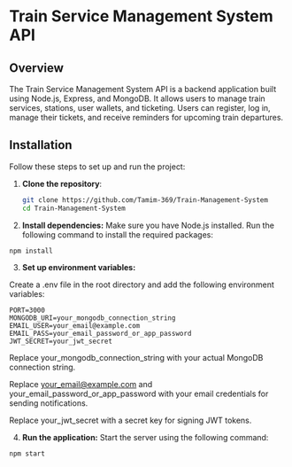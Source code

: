 # Train Service Management System API

## Overview

The Train Service Management System API is a backend application built using Node.js, Express, and MongoDB. It allows users to manage train services, stations, user wallets, and ticketing. Users can register, log in, manage their tickets, and receive reminders for upcoming train departures.

## Installation

Follow these steps to set up and run the project:

1. **Clone the repository**:

   ```bash
   git clone https://github.com/Tamim-369/Train-Management-System
   cd Train-Management-System

   ```

2. **Install dependencies:**
   Make sure you have Node.js installed. Run the following command to install the required packages:

```bash
npm install
```

3. **Set up environment variables:**

Create a .env file in the root directory and add the following environment variables:

```text
PORT=3000
MONGODB_URI=your_mongodb_connection_string
EMAIL_USER=your_email@example.com
EMAIL_PASS=your_email_password_or_app_password
JWT_SECRET=your_jwt_secret
```

Replace your_mongodb_connection_string with your actual MongoDB connection string.

Replace your_email@example.com and your_email_password_or_app_password with your email credentials for sending notifications.

Replace your_jwt_secret with a secret key for signing JWT tokens.

4. **Run the application:**
   Start the server using the following command:

```bash
npm start
```
